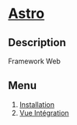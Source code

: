 # [Astro](readme.md)

## Description

Framework Web

## Menu

1. [Installation](installation.md)
2. [Vue Intégration](vue.md)